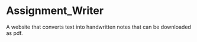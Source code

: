 # Assignment_Writer

<p>A website that converts text into handwritten notes that can be downloaded as pdf.</p>
